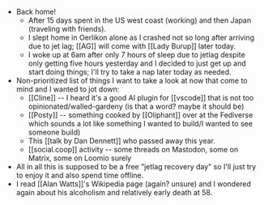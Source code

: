 - Back home!
  - After 15 days spent in the US west coast (working) and then Japan (traveling with friends).
  - I slept home in Oerlikon alone as I crashed not so long after arriving due to jet lag; [[AG]] will come with [[Lady Burup]] later today.
  - I woke up at 6am after only 7 hours of sleep due to jetlag despite only getting five hours yesterday and I decided to just get up and start doing things; I'll try to take a nap later today as needed.
- Non-prioritized list of things I want to take a look at now that come to mind and I wanted to jot down:
  - [[Cline]] -- I heard it's a good AI plugin for [[vscode]] that is not too opinionated/walled-gardeny (is that a word? maybe it should be)
  - [[Posty]] -- something cooked by [[Oliphant]] over at the Fediverse which sounds a lot like something I wanted to build/I wanted to see someone build)
  - This [[talk by Dan Dennett]] who passed away this year.
  - [[social.coop]] activity -- some threads on Mastodon, some on Matrix, some on Loomio surely
- All in all this is supposed to be a free "jetlag recovery day" so I'll just try to enjoy it and also spend time offline.
- I read [[Alan Watts]]'s Wikipedia page (again? unsure) and I wondered again about his alcoholism and relatively early death at 58.
